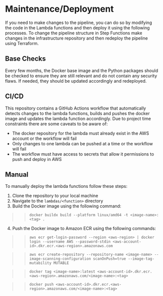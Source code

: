 # Maintenance/Deployment

If you need to make changes to the pipeline, you can do so by modifying the code in the Lambda functions and then deploy it using the following processes. To change the pipeline structure in Step Functions make changes in the infrastructure repository and then redeploy the pipeline using Terraform.

## Base Checks

Every few months, the Docker base image and the Python packages should be checked to ensure they are still relevant and do not contain any security flaws. If needed, they should be updated accordingly and redeployed.

## CI/CD

This repository contains a GitHub Actions workflow that automatically detects changes to the lambda functions, builds and pushes the docker image and updates the lambda function accordingly. Due to project time constraints there are some caveats to be aware of:
- The docker repository for the lambda must already exist in the AWS account or the workflow will fail
- Only changes to one lambda can be pushed at a time or the workflow will fail
- The workflow must have access to secrets that allow it permissions to push and deploy in AWS

## Manual
To manually deploy the lambda functions follow these steps:

1. Clone the repository to your local machine
2. Navigate to the `lambdas/<function>` directory
3. Build the Docker image using the following command:

>> `docker buildx build --platform linux/amd64 -t <image-name>:<tag> .`

4. Push the Docker image to Amazon ECR using the following commands:

>> `aws ecr get-login-password --region <aws-region> | docker login --username AWS --password-stdin <aws-account-id>.dkr.ecr.<aws-region>.amazonaws.com`

>> `aws ecr create-repository --repository-name <image-name> --image-scanning-configuration scanOnPush=true --image-tag-mutability MUTABLE`

>> `docker tag <image-name>:latest <aws-account-id>.dkr.ecr.<aws-region>.amazonaws.com/<image-name>:<tag>`

>> `docker push <aws-account-id>.dkr.ecr.<aws-region>.amazonaws.com/<image-name>:<tag>`